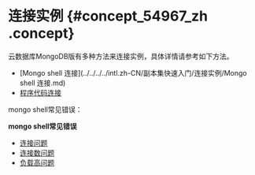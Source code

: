 # 连接实例 {#concept_54967_zh .concept}

云数据库MongoDB版有多种方法来连接实例，具体详情请参考如下方法。

-    [Mongo shell 连接](../../../../intl.zh-CN/副本集快速入门/连接实例/Mongo shell 连接.md) 
-    [程序代码连接](../../../../intl.zh-CN/副本集快速入门/连接实例/程序代码连接.md) 

mongo shell常见错误：

**mongo shell常见错误**

-   [连接问题](https://www.alibabacloud.com/help/zh/doc-detail/61100.htm)
-   [连接数问题](https://www.alibabacloud.com/help/zh/doc-detail/61114.htm)
-   [负载高问题](https://www.alibabacloud.com/help/zh/doc-detail/61149.htm)

